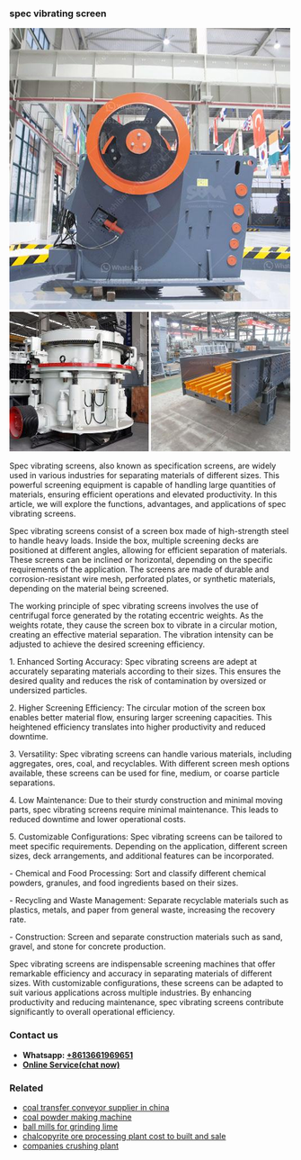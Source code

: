 <h3>spec vibrating screen</h3><img src='1706773689.jpg' alt=''><p>Spec vibrating screens, also known as specification screens, are widely used in various industries for separating materials of different sizes. This powerful screening equipment is capable of handling large quantities of materials, ensuring efficient operations and elevated productivity. In this article, we will explore the functions, advantages, and applications of spec vibrating screens.</p><p>Spec vibrating screens consist of a screen box made of high-strength steel to handle heavy loads. Inside the box, multiple screening decks are positioned at different angles, allowing for efficient separation of materials. These screens can be inclined or horizontal, depending on the specific requirements of the application. The screens are made of durable and corrosion-resistant wire mesh, perforated plates, or synthetic materials, depending on the material being screened.</p><p>The working principle of spec vibrating screens involves the use of centrifugal force generated by the rotating eccentric weights. As the weights rotate, they cause the screen box to vibrate in a circular motion, creating an effective material separation. The vibration intensity can be adjusted to achieve the desired screening efficiency.</p><p>1. Enhanced Sorting Accuracy: Spec vibrating screens are adept at accurately separating materials according to their sizes. This ensures the desired quality and reduces the risk of contamination by oversized or undersized particles.</p><p>2. Higher Screening Efficiency: The circular motion of the screen box enables better material flow, ensuring larger screening capacities. This heightened efficiency translates into higher productivity and reduced downtime.</p><p>3. Versatility: Spec vibrating screens can handle various materials, including aggregates, ores, coal, and recyclables. With different screen mesh options available, these screens can be used for fine, medium, or coarse particle separations.</p><p>4. Low Maintenance: Due to their sturdy construction and minimal moving parts, spec vibrating screens require minimal maintenance. This leads to reduced downtime and lower operational costs.</p><p>5. Customizable Configurations: Spec vibrating screens can be tailored to meet specific requirements. Depending on the application, different screen sizes, deck arrangements, and additional features can be incorporated.</p><p>- Chemical and Food Processing: Sort and classify different chemical powders, granules, and food ingredients based on their sizes.</p><p>- Recycling and Waste Management: Separate recyclable materials such as plastics, metals, and paper from general waste, increasing the recovery rate.</p><p>- Construction: Screen and separate construction materials such as sand, gravel, and stone for concrete production.</p><p>Spec vibrating screens are indispensable screening machines that offer remarkable efficiency and accuracy in separating materials of different sizes. With customizable configurations, these screens can be adapted to suit various applications across multiple industries. By enhancing productivity and reducing maintenance, spec vibrating screens contribute significantly to overall operational efficiency.</p><h3>Contact us</h3><ul><li><strong>Whatsapp:&nbsp;<a href="https://wa.me/8613661969651">+8613661969651</a></strong></li><li><a href="https://swt.shibang-china.com/?git&amp;zhl&amp;spec vibrating screen"><strong>Online Service(chat now)</strong></a></li></ul><h3>Related</h3><ul><li><a href='coal transfer conveyor supplier in china.md'>coal transfer conveyor supplier in china</a></li><li><a href='coal powder making machine.md'>coal powder making machine</a></li><li><a href='ball mills for grinding lime.md'>ball mills for grinding lime</a></li><li><a href='chalcopyrite ore processing plant cost to built and sale.md'>chalcopyrite ore processing plant cost to built and sale</a></li><li><a href='companies crushing plant.md'>companies crushing plant</a></li></ul>
